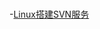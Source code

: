 #
<!--Markdown TOC -->
-[Linux搭建SVN服务](http://github.com//RyomaLiu/DevelopLog/tree/master/SVN/2017/09/03.md)